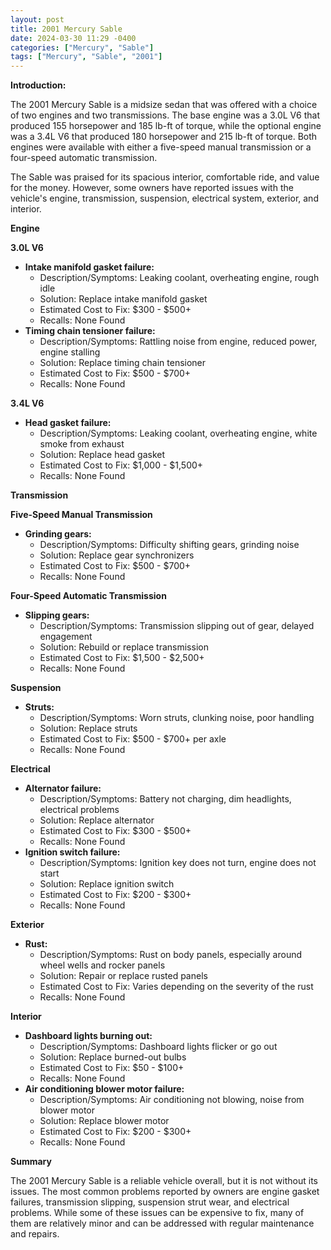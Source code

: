 ```yaml
---
layout: post
title: 2001 Mercury Sable
date: 2024-03-30 11:29 -0400
categories: ["Mercury", "Sable"]
tags: ["Mercury", "Sable", "2001"]
---
```

**Introduction:**

The 2001 Mercury Sable is a midsize sedan that was offered with a choice of two engines and two transmissions. The base engine was a 3.0L V6 that produced 155 horsepower and 185 lb-ft of torque, while the optional engine was a 3.4L V6 that produced 180 horsepower and 215 lb-ft of torque. Both engines were available with either a five-speed manual transmission or a four-speed automatic transmission.

The Sable was praised for its spacious interior, comfortable ride, and value for the money. However, some owners have reported issues with the vehicle's engine, transmission, suspension, electrical system, exterior, and interior.

**Engine**

**3.0L V6**

* **Intake manifold gasket failure:**
    * Description/Symptoms: Leaking coolant, overheating engine, rough idle
    * Solution: Replace intake manifold gasket
    * Estimated Cost to Fix: $300 - $500+
    * Recalls: None Found
* **Timing chain tensioner failure:**
    * Description/Symptoms: Rattling noise from engine, reduced power, engine stalling
    * Solution: Replace timing chain tensioner
    * Estimated Cost to Fix: $500 - $700+
    * Recalls: None Found

**3.4L V6**

* **Head gasket failure:**
    * Description/Symptoms: Leaking coolant, overheating engine, white smoke from exhaust
    * Solution: Replace head gasket
    * Estimated Cost to Fix: $1,000 - $1,500+
    * Recalls: None Found

**Transmission**

**Five-Speed Manual Transmission**

* **Grinding gears:**
    * Description/Symptoms: Difficulty shifting gears, grinding noise
    * Solution: Replace gear synchronizers
    * Estimated Cost to Fix: $500 - $700+
    * Recalls: None Found

**Four-Speed Automatic Transmission**

* **Slipping gears:**
    * Description/Symptoms: Transmission slipping out of gear, delayed engagement
    * Solution: Rebuild or replace transmission
    * Estimated Cost to Fix: $1,500 - $2,500+
    * Recalls: None Found

**Suspension**

* **Struts:**
    * Description/Symptoms: Worn struts, clunking noise, poor handling
    * Solution: Replace struts
    * Estimated Cost to Fix: $500 - $700+ per axle
    * Recalls: None Found

**Electrical**

* **Alternator failure:**
    * Description/Symptoms: Battery not charging, dim headlights, electrical problems
    * Solution: Replace alternator
    * Estimated Cost to Fix: $300 - $500+
    * Recalls: None Found
* **Ignition switch failure:**
    * Description/Symptoms: Ignition key does not turn, engine does not start
    * Solution: Replace ignition switch
    * Estimated Cost to Fix: $200 - $300+
    * Recalls: None Found

**Exterior**

* **Rust:**
    * Description/Symptoms: Rust on body panels, especially around wheel wells and rocker panels
    * Solution: Repair or replace rusted panels
    * Estimated Cost to Fix: Varies depending on the severity of the rust
    * Recalls: None Found

**Interior**

* **Dashboard lights burning out:**
    * Description/Symptoms: Dashboard lights flicker or go out
    * Solution: Replace burned-out bulbs
    * Estimated Cost to Fix: $50 - $100+
    * Recalls: None Found
* **Air conditioning blower motor failure:**
    * Description/Symptoms: Air conditioning not blowing, noise from blower motor
    * Solution: Replace blower motor
    * Estimated Cost to Fix: $200 - $300+
    * Recalls: None Found

**Summary**

The 2001 Mercury Sable is a reliable vehicle overall, but it is not without its issues. The most common problems reported by owners are engine gasket failures, transmission slipping, suspension strut wear, and electrical problems. While some of these issues can be expensive to fix, many of them are relatively minor and can be addressed with regular maintenance and repairs.
